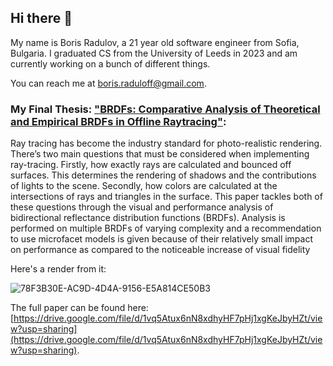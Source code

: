 ## Hi there 👋
My name is Boris Radulov, a 21 year old software engineer from Sofia, Bulgaria. I graduated CS from the University of Leeds in 2023 and am currently working on a bunch of different things.

You can reach me at [boris.raduloff@gmail.com](mailto:boris.raduloff@gmail.com).

### My Final Thesis: ["BRDFs: Comparative Analysis of Theoretical and Empirical BRDFs in Offline Raytracing"](https://gitlab.com/BorisRadulov/final_year_project):
Ray tracing has become the industry standard for photo-realistic rendering. There’s two main questions that must be considered when implementing ray-tracing. Firstly, how exactly rays are calculated and bounced off surfaces. This determines the rendering of shadows and the contributions of lights to the scene. Secondly, how colors are calculated at the intersections of rays and triangles in the surface. This paper tackles both of these questions through the visual and performance analysis of bidirectional reflectance distribution functions (BRDFs). Analysis is performed on multiple BRDFs of varying complexity and a recommendation to use microfacet models is given because of their relatively small impact on performance as compared to the noticeable increase of visual fidelity

Here's a render from it:

![78F3B30E-AC9D-4D4A-9156-E5A814CE50B3](https://github.com/BobbyRaduloff/BobbyRaduloff/assets/17109226/a257bc4e-4c2b-4f4e-948e-e142cc1b084a)

The full paper can be found here: [https://drive.google.com/file/d/1vq5Atux6nN8xdhyHF7pHj1xgKeJbyHZt/view?usp=sharing](https://drive.google.com/file/d/1vq5Atux6nN8xdhyHF7pHj1xgKeJbyHZt/view?usp=sharing).
